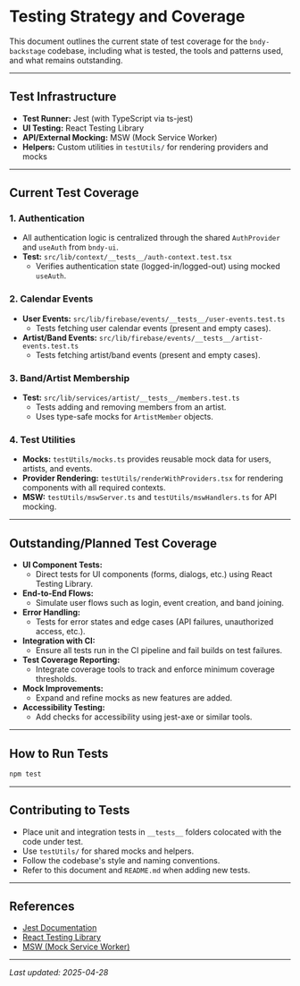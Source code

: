 # Testing Strategy and Coverage

This document outlines the current state of test coverage for the `bndy-backstage` codebase, including what is tested, the tools and patterns used, and what remains outstanding.

---

## Test Infrastructure
- **Test Runner:** Jest (with TypeScript via ts-jest)
- **UI Testing:** React Testing Library
- **API/External Mocking:** MSW (Mock Service Worker)
- **Helpers:** Custom utilities in `testUtils/` for rendering providers and mocks

---

## Current Test Coverage

### 1. **Authentication**
- All authentication logic is centralized through the shared `AuthProvider` and `useAuth` from `bndy-ui`.
- **Test:** `src/lib/context/__tests__/auth-context.test.tsx`
  - Verifies authentication state (logged-in/logged-out) using mocked `useAuth`.

### 2. **Calendar Events**
- **User Events:** `src/lib/firebase/events/__tests__/user-events.test.ts`
  - Tests fetching user calendar events (present and empty cases).
- **Artist/Band Events:** `src/lib/firebase/events/__tests__/artist-events.test.ts`
  - Tests fetching artist/band events (present and empty cases).

### 3. **Band/Artist Membership**
- **Test:** `src/lib/services/artist/__tests__/members.test.ts`
  - Tests adding and removing members from an artist.
  - Uses type-safe mocks for `ArtistMember` objects.

### 4. **Test Utilities**
- **Mocks:** `testUtils/mocks.ts` provides reusable mock data for users, artists, and events.
- **Provider Rendering:** `testUtils/renderWithProviders.tsx` for rendering components with all required contexts.
- **MSW:** `testUtils/mswServer.ts` and `testUtils/mswHandlers.ts` for API mocking.

---

## Outstanding/Planned Test Coverage

- **UI Component Tests:**
  - Direct tests for UI components (forms, dialogs, etc.) using React Testing Library.
- **End-to-End Flows:**
  - Simulate user flows such as login, event creation, and band joining.
- **Error Handling:**
  - Tests for error states and edge cases (API failures, unauthorized access, etc.).
- **Integration with CI:**
  - Ensure all tests run in the CI pipeline and fail builds on test failures.
- **Test Coverage Reporting:**
  - Integrate coverage tools to track and enforce minimum coverage thresholds.
- **Mock Improvements:**
  - Expand and refine mocks as new features are added.
- **Accessibility Testing:**
  - Add checks for accessibility using jest-axe or similar tools.

---

## How to Run Tests

```bash
npm test
```

---

## Contributing to Tests
- Place unit and integration tests in `__tests__` folders colocated with the code under test.
- Use `testUtils/` for shared mocks and helpers.
- Follow the codebase's style and naming conventions.
- Refer to this document and `README.md` when adding new tests.

---

## References
- [Jest Documentation](https://jestjs.io/)
- [React Testing Library](https://testing-library.com/docs/react-testing-library/intro/)
- [MSW (Mock Service Worker)](https://mswjs.io/)

---

_Last updated: 2025-04-28_
